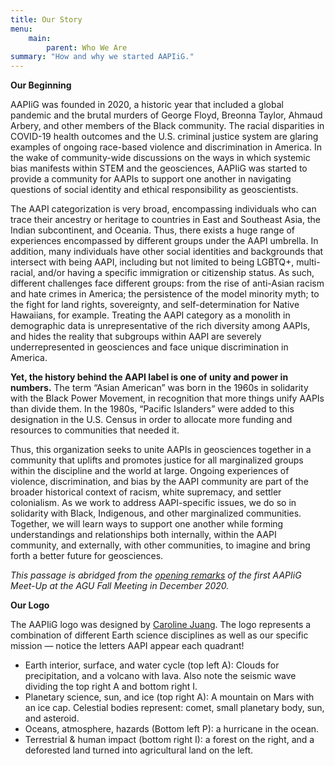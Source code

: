 ```yaml
---
title: Our Story
menu: 
    main:
        parent: Who We Are
summary: "How and why we started AAPIiG."
---
```


**Our Beginning**

AAPIiG was founded in 2020, a historic year that included a global pandemic and the brutal murders of George Floyd, Breonna Taylor, Ahmaud Arbery, and other members of the Black community. The racial disparities in COVID-19 health outcomes and the U.S. criminal justice system are glaring examples of ongoing race-based violence and discrimination in America. In the wake of community-wide discussions on the ways in which systemic bias manifests within STEM and the geosciences, AAPIiG was started to provide a community for AAPIs to support one another in navigating questions of social identity and ethical responsibility as geoscientists.

The AAPI categorization is very broad, encompassing individuals who can trace their ancestry or heritage to countries in East and Southeast Asia, the Indian subcontinent, and Oceania. Thus, there exists a huge range of experiences encompassed by different groups under the AAPI umbrella. In addition, many individuals have other social identities and backgrounds that intersect with being AAPI, including but not limited to being LGBTQ+, multi-racial, and/or having a specific immigration or citizenship status. As such, different challenges face different groups: from the rise of anti-Asian racism and hate crimes in America; the persistence of the model minority myth; to the fight for land rights, sovereignty, and self-determination for Native Hawaiians, for example. Treating the AAPI category as a monolith in demographic data is unrepresentative of the rich diversity among AAPIs, and hides the reality that subgroups within AAPI are severely underrepresented in geosciences and face unique discrimination in America.

**Yet, the history behind the AAPI label is one of unity and power in numbers.** The term “Asian American” was born in the 1960s in solidarity with the Black Power Movement, in recognition that more things unify AAPIs than divide them. In the 1980s, “Pacific Islanders” were added to this designation in the U.S. Census in order to allocate more funding and resources to communities that needed it.

Thus, this organization seeks to unite AAPIs in geosciences together in a community that uplifts and promotes justice for all marginalized groups within the discipline and the world at large. Ongoing experiences of violence, discrimination, and bias by the AAPI community are part of the broader historical context of racism, white supremacy, and settler colonialism. As we work to address AAPI-specific issues, we do so in solidarity with Black, Indigenous, and other marginalized communities. Together, we will learn ways to support one another while forming understandings and relationships both internally, within the AAPI community, and externally, with other communities, to imagine and bring forth a better future for geosciences.

*This passage is abridged from the [opening remarks](https://cyc.medium.com/aapi-in-geosci-introductory-remarks-at-the-2020-agu-fall-meeting-meet-up-376e4d2aa83b) of the first AAPIiG Meet-Up at the AGU Fall Meeting in December 2020.*

**Our Logo**

The AAPIiG logo was designed by [Caroline Juang](https://carjuang.wixsite.com/portfolio). The logo represents a combination of different Earth science disciplines as well as our specific mission — notice the letters AAPI appear each quadrant!
- Earth interior, surface, and water cycle (top left A): Clouds for precipitation, and a volcano with lava. Also note the seismic wave dividing the top right A and bottom right I.
- Planetary science, sun, and ice (top right A): A mountain on Mars with an ice cap. Celestial bodies represent: comet, small planetary body, sun, and asteroid.
- Oceans, atmosphere, hazards (Bottom left P): a hurricane in the ocean.
- Terrestrial & human impact (bottom right I): a forest on the right, and a deforested land turned into agricultural land on the left.
